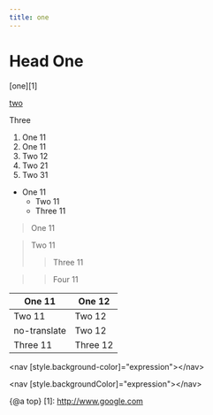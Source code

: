 ```yaml
---
title: one
---
```


# Head One

[one][1]

[two](2)

<a name="1"></a>

Three

1. One 11
1. One 11
1. Two 12
1. Two 21
1. Two 31

- One 11
  - Two 11
  - Three 11

> One 11

> Two 11
>> Three 11

> > Four 11

| One 11       | One 12   |
|--------------|----------|
| Two 11       | Two 12   |
| no-translate | Two 12   |
| Three 11     | Three 12 |

<code-example src="/abc"></code-example>

<code-example language="html">
  &lt;nav [style.background-color]="expression"&gt;&lt;/nav&gt;

&lt;nav [style.backgroundColor]="expression"&gt;&lt;/nav&gt;
</code-example>

{@a top}
[1]: http://www.google.com
